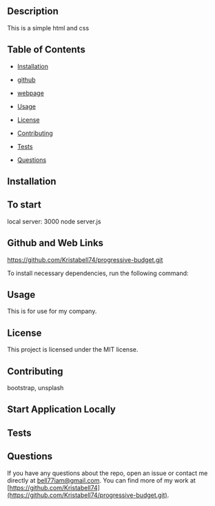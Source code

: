 ## Description

This is a simple html and css 

## Table of Contents 

* [Installation](#installation)

* [github](#github)

* [webpage](#webpage)

* [Usage](#usage)

* [License](#license)

* [Contributing](#contributing)

* [Tests](#tests)

* [Questions](#questions)

## Installation


## To start 

local server: 3000 
node server.js

## Github and Web Links

https://github.com/Kristabell74/progressive-budget.git


To install necessary dependencies, run the following command:


## Usage

This is for use for my company. 

## License

This project is licensed under the MIT license.
  
## Contributing

bootstrap, unsplash

## Start Application Locally 



## Tests


## Questions

If you have any questions about the repo, open an issue or contact me directly at bell77iam@gmail.com. You can find more of my work at [https://github.com/Kristabell74](https://github.com/Kristabell74/progressive-budget.git).
